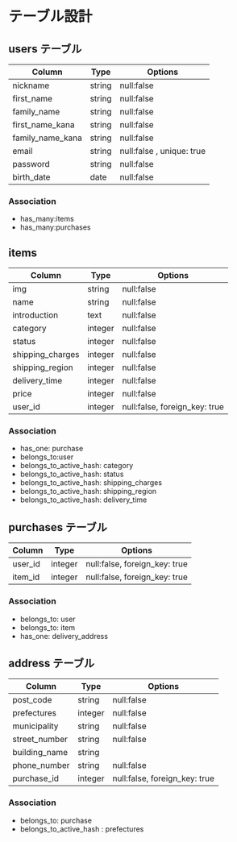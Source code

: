 # テーブル設計

## users テーブル

| Column           | Type    | Options                   |
| ---------------- | ------  | ------------------------- |
| nickname         | string  | null:false                |
| first_name       | string  | null:false                |
| family_name	     | string  | null:false                |
| first_name_kana  | string  | null:false                |
| family_name_kana | string  | null:false                |
| email            | string  | null:false , unique: true |
| password         | string  | null:false                |
| birth_date       | date    | null:false                |


### Association
- has_many:items
- has_many:purchases


## items

| Column           | Type       | Options                       |
| ---------------- | ---------- | ----------------------------- |
| img              | string     | null:false                    |
| name             | string     | null:false                    |
| introduction     | text       | null:false                    |
| category         | integer    | null:false                    | 
| status           | integer    | null:false                    |
| shipping_charges | integer    | null:false                    |
| shipping_region  | integer    | null:false                    |
| delivery_time    | integer    | null:false                    |
| price            | integer    | null:false                    |
| user_id          | integer    | null:false, foreign_key: true |

### Association
- has_one: purchase
- belongs_to:user
- belongs_to_active_hash: category
- belongs_to_active_hash: status
- belongs_to_active_hash: shipping_charges
- belongs_to_active_hash: shipping_region
- belongs_to_active_hash: delivery_time


## purchases テーブル

| Column   | Type     | Options                       |
| -------- | -------- | ----------------------------- |
| user_id  | integer  | null:false, foreign_key: true |
| item_id  | integer  | null:false, foreign_key: true |

### Association
- belongs_to: user
- belongs_to: item
- has_one: delivery_address

## address テーブル

| Column        | Type       | Options                        |
| ------------- | ---------- | ------------------------------ |
| post_code     | string     | null:false                     |
| prefectures   | integer    | null:false                     |
| municipality  | string     | null:false                     |
| street_number | string     | null:false                     |
| building_name | string     |                                |
| phone_number  | string     | null:false                     |
| purchase_id   | integer    | null:false, foreign_key: true  |
### Association
- belongs_to: purchase
- belongs_to_active_hash : prefectures

